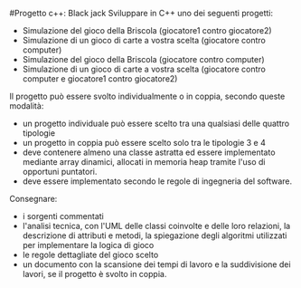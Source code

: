 #Progetto c++: Black jack
Sviluppare in C++ uno dei seguenti progetti:
  - Simulazione del gioco della Briscola (giocatore1 contro giocatore2)
  - Simulazione di un gioco di carte a vostra scelta (giocatore contro computer)
  - Simulazione del gioco della Briscola (giocatore contro computer)
  - Simulazione di un gioco di carte a vostra scelta (giocatore contro computer e giocatore1 contro giocatore2)

Il progetto può essere svolto individualmente o in coppia, secondo queste modalità:
- un progetto individuale può essere scelto tra una qualsiasi delle quattro tipologie
- un progetto in coppia può essere scelto solo tra le tipologie 3 e 4
- deve contenere almeno una classe astratta ed essere implementato mediante array dinamici, allocati in memoria heap tramite l'uso di opportuni puntatori.
- deve essere implementato secondo le regole di ingegneria del software.

Consegnare:
- i sorgenti commentati
- l'analisi tecnica, con l'UML delle classi coinvolte e delle loro relazioni, la descrizione di attributi e metodi, la spiegazione degli algoritmi utilizzati per implementare la logica di gioco
- le regole dettagliate del gioco scelto
- un documento con la scansione dei tempi di lavoro e la suddivisione dei lavori, se il progetto è svolto in coppia. 

